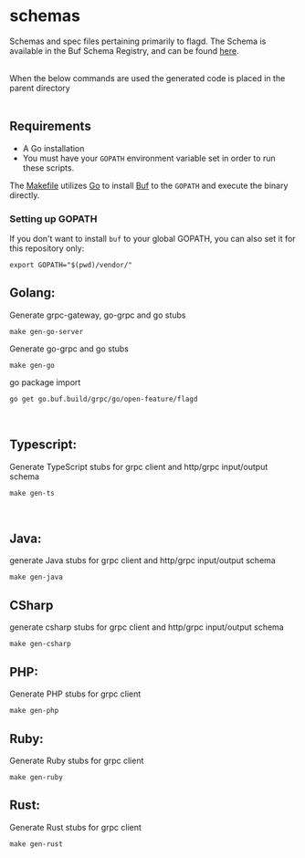 # schemas

Schemas and spec files pertaining primarily to flagd.
The Schema is available in the Buf Schema Registry, and can be found [here](https://buf.build/open-feature/flagd).

<br />
When the below commands are used the generated code is placed in the parent directory
<br />
<br />

## Requirements

- A Go installation
- You must have your `GOPATH` environment variable set in order to run these scripts.

The [Makefile](./Makefile) utilizes [Go](https://go.dev/) to install [Buf](https://buf.build/product/cli/) to the `GOPATH` and execute the binary directly.

### Setting up GOPATH

If you don't want to install `buf` to your global GOPATH, you can also set it for this repository only:

```
export GOPATH="$(pwd)/vendor/"
```

## Golang:

Generate grpc-gateway, go-grpc and go stubs

```
make gen-go-server
```

Generate go-grpc and go stubs

```
make gen-go
```

go package import

```
go get go.buf.build/grpc/go/open-feature/flagd
```

<br />

## Typescript:

Generate TypeScript stubs for grpc client and http/grpc input/output schema

```
make gen-ts
```

<br />

## Java:

generate Java stubs for grpc client and http/grpc input/output schema

```
make gen-java
```

## CSharp

generate csharp stubs for grpc client and http/grpc input/output schema
```
make gen-csharp
```

## PHP:

Generate PHP stubs for grpc client

```
make gen-php
```


## Ruby:

Generate Ruby stubs for grpc client

```
make gen-ruby
```


## Rust:

Generate Rust stubs for grpc client

```
make gen-rust
```
